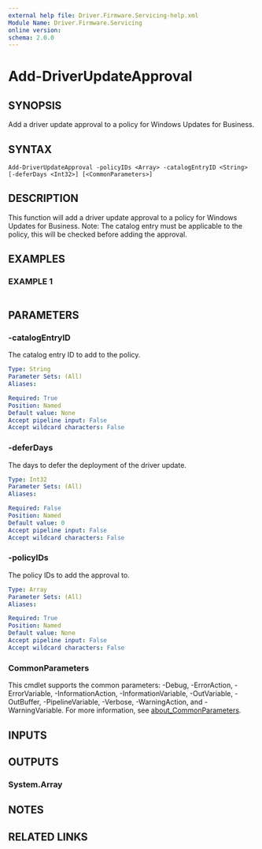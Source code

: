 ```yaml
---
external help file: Driver.Firmware.Servicing-help.xml
Module Name: Driver.Firmware.Servicing
online version:
schema: 2.0.0
---
```


# Add-DriverUpdateApproval

## SYNOPSIS
Add a driver update approval to a policy for Windows Updates for Business.

## SYNTAX

```
Add-DriverUpdateApproval -policyIDs <Array> -catalogEntryID <String> [-deferDays <Int32>] [<CommonParameters>]
```

## DESCRIPTION
This function will add a driver update approval to a policy for Windows Updates for Business.
Note: The catalog entry must be applicable to the policy, this will be checked before adding the approval.

## EXAMPLES

### EXAMPLE 1
```

```

## PARAMETERS

### -catalogEntryID
The catalog entry ID to add to the policy.

```yaml
Type: String
Parameter Sets: (All)
Aliases:

Required: True
Position: Named
Default value: None
Accept pipeline input: False
Accept wildcard characters: False
```

### -deferDays
The days to defer the deployment of the driver update.

```yaml
Type: Int32
Parameter Sets: (All)
Aliases:

Required: False
Position: Named
Default value: 0
Accept pipeline input: False
Accept wildcard characters: False
```

### -policyIDs
The policy IDs to add the approval to.

```yaml
Type: Array
Parameter Sets: (All)
Aliases:

Required: True
Position: Named
Default value: None
Accept pipeline input: False
Accept wildcard characters: False
```

### CommonParameters
This cmdlet supports the common parameters: -Debug, -ErrorAction, -ErrorVariable, -InformationAction, -InformationVariable, -OutVariable, -OutBuffer, -PipelineVariable, -Verbose, -WarningAction, and -WarningVariable. For more information, see [about_CommonParameters](http://go.microsoft.com/fwlink/?LinkID=113216).

## INPUTS

## OUTPUTS

### System.Array
## NOTES

## RELATED LINKS
